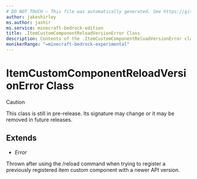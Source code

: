 ```yaml
---
# DO NOT TOUCH — This file was automatically generated. See https://github.com/mojang/minecraftapidocsgenerator to modify descriptions, examples, etc.
author: jakeshirley
ms.author: jashir
ms.service: minecraft-bedrock-edition
title: .ItemCustomComponentReloadVersionError Class
description: Contents of the .ItemCustomComponentReloadVersionError class.
monikerRange: "=minecraft-bedrock-experimental"
---
```

# ItemCustomComponentReloadVersionError Class

> [!CAUTION]
> This class is still in pre-release.  Its signature may change or it may be removed in future releases.

## Extends
- *Error*

Thrown after using the /reload command when trying to register a previously registered item custom component with a newer API version.

